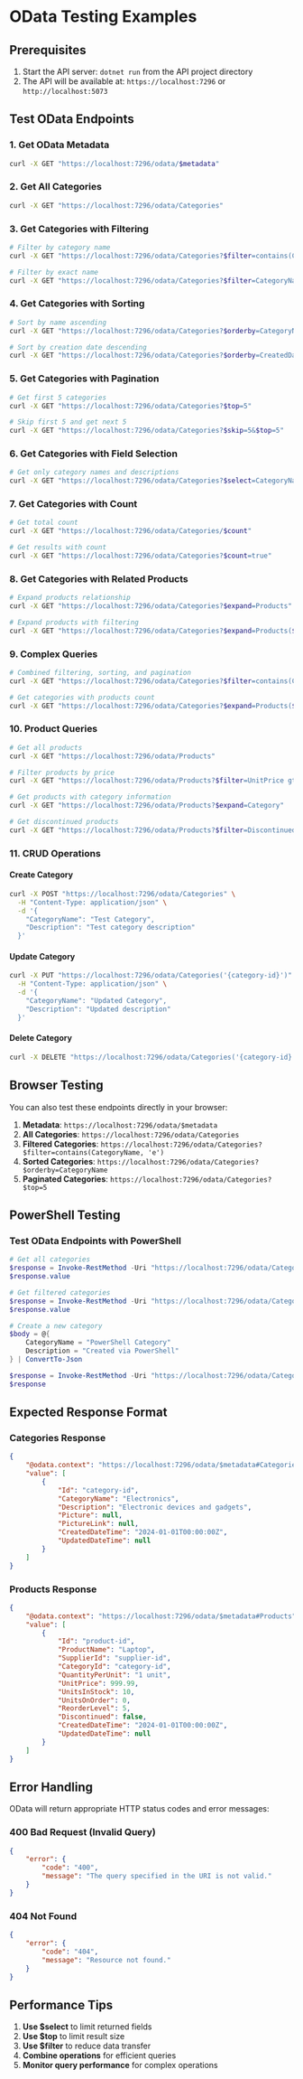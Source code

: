 # OData Testing Examples

## Prerequisites

1. Start the API server: `dotnet run` from the API project directory
2. The API will be available at: `https://localhost:7296` or `http://localhost:5073`

## Test OData Endpoints

### 1. Get OData Metadata

```bash
curl -X GET "https://localhost:7296/odata/$metadata"
```

### 2. Get All Categories

```bash
curl -X GET "https://localhost:7296/odata/Categories"
```

### 3. Get Categories with Filtering

```bash
# Filter by category name
curl -X GET "https://localhost:7296/odata/Categories?$filter=contains(CategoryName, 'tech')"

# Filter by exact name
curl -X GET "https://localhost:7296/odata/Categories?$filter=CategoryName eq 'Electronics'"
```

### 4. Get Categories with Sorting

```bash
# Sort by name ascending
curl -X GET "https://localhost:7296/odata/Categories?$orderby=CategoryName"

# Sort by creation date descending
curl -X GET "https://localhost:7296/odata/Categories?$orderby=CreatedDateTime desc"
```

### 5. Get Categories with Pagination

```bash
# Get first 5 categories
curl -X GET "https://localhost:7296/odata/Categories?$top=5"

# Skip first 5 and get next 5
curl -X GET "https://localhost:7296/odata/Categories?$skip=5&$top=5"
```

### 6. Get Categories with Field Selection

```bash
# Get only category names and descriptions
curl -X GET "https://localhost:7296/odata/Categories?$select=CategoryName,Description"
```

### 7. Get Categories with Count

```bash
# Get total count
curl -X GET "https://localhost:7296/odata/Categories/$count"

# Get results with count
curl -X GET "https://localhost:7296/odata/Categories?$count=true"
```

### 8. Get Categories with Related Products

```bash
# Expand products relationship
curl -X GET "https://localhost:7296/odata/Categories?$expand=Products"

# Expand products with filtering
curl -X GET "https://localhost:7296/odata/Categories?$expand=Products($filter=UnitPrice gt 20)"
```

### 9. Complex Queries

```bash
# Combined filtering, sorting, and pagination
curl -X GET "https://localhost:7296/odata/Categories?$filter=contains(CategoryName, 'e')&$orderby=CategoryName&$top=10"

# Get categories with products count
curl -X GET "https://localhost:7296/odata/Categories?$expand=Products($count=true)"
```

### 10. Product Queries

```bash
# Get all products
curl -X GET "https://localhost:7296/odata/Products"

# Filter products by price
curl -X GET "https://localhost:7296/odata/Products?$filter=UnitPrice gt 15 and UnitPrice lt 50"

# Get products with category information
curl -X GET "https://localhost:7296/odata/Products?$expand=Category"

# Get discontinued products
curl -X GET "https://localhost:7296/odata/Products?$filter=Discontinued eq true"
```

### 11. CRUD Operations

#### Create Category

```bash
curl -X POST "https://localhost:7296/odata/Categories" \
  -H "Content-Type: application/json" \
  -d '{
    "CategoryName": "Test Category",
    "Description": "Test category description"
  }'
```

#### Update Category

```bash
curl -X PUT "https://localhost:7296/odata/Categories('{category-id}')" \
  -H "Content-Type: application/json" \
  -d '{
    "CategoryName": "Updated Category",
    "Description": "Updated description"
  }'
```

#### Delete Category

```bash
curl -X DELETE "https://localhost:7296/odata/Categories('{category-id}')"
```

## Browser Testing

You can also test these endpoints directly in your browser:

1. **Metadata**: `https://localhost:7296/odata/$metadata`
2. **All Categories**: `https://localhost:7296/odata/Categories`
3. **Filtered Categories**: `https://localhost:7296/odata/Categories?$filter=contains(CategoryName, 'e')`
4. **Sorted Categories**: `https://localhost:7296/odata/Categories?$orderby=CategoryName`
5. **Paginated Categories**: `https://localhost:7296/odata/Categories?$top=5`

## PowerShell Testing

### Test OData Endpoints with PowerShell

```powershell
# Get all categories
$response = Invoke-RestMethod -Uri "https://localhost:7296/odata/Categories" -Method GET
$response.value

# Get filtered categories
$response = Invoke-RestMethod -Uri "https://localhost:7296/odata/Categories?`$filter=contains(CategoryName, 'e')" -Method GET
$response.value

# Create a new category
$body = @{
    CategoryName = "PowerShell Category"
    Description = "Created via PowerShell"
} | ConvertTo-Json

$response = Invoke-RestMethod -Uri "https://localhost:7296/odata/Categories" -Method POST -Body $body -ContentType "application/json"
$response
```

## Expected Response Format

### Categories Response

```json
{
    "@odata.context": "https://localhost:7296/odata/$metadata#Categories",
    "value": [
        {
            "Id": "category-id",
            "CategoryName": "Electronics",
            "Description": "Electronic devices and gadgets",
            "Picture": null,
            "PictureLink": null,
            "CreatedDateTime": "2024-01-01T00:00:00Z",
            "UpdatedDateTime": null
        }
    ]
}
```

### Products Response

```json
{
    "@odata.context": "https://localhost:7296/odata/$metadata#Products",
    "value": [
        {
            "Id": "product-id",
            "ProductName": "Laptop",
            "SupplierId": "supplier-id",
            "CategoryId": "category-id",
            "QuantityPerUnit": "1 unit",
            "UnitPrice": 999.99,
            "UnitsInStock": 10,
            "UnitsOnOrder": 0,
            "ReorderLevel": 5,
            "Discontinued": false,
            "CreatedDateTime": "2024-01-01T00:00:00Z",
            "UpdatedDateTime": null
        }
    ]
}
```

## Error Handling

OData will return appropriate HTTP status codes and error messages:

### 400 Bad Request (Invalid Query)

```json
{
    "error": {
        "code": "400",
        "message": "The query specified in the URI is not valid."
    }
}
```

### 404 Not Found

```json
{
    "error": {
        "code": "404",
        "message": "Resource not found."
    }
}
```

## Performance Tips

1. **Use $select** to limit returned fields
2. **Use $top** to limit result size
3. **Use $filter** to reduce data transfer
4. **Combine operations** for efficient queries
5. **Monitor query performance** for complex operations
